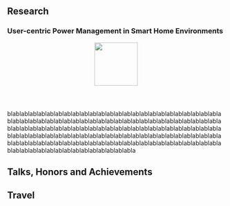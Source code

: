 
## Research

### User-centric Power Management in Smart Home Environments



<div class="wrapper">
<header>
	<img src="https://reallysaurabh.github.io/assets/img/arch_iot.png" width="100">
</header>	
	blablablablablablablablablablablablablablablablablablablablablablablablablablablablablablablablablablablablablablablablablablablablablablablablablablablablablablablablablablablablablablablablablablablablablablablablablablablablablablablablablablablablablablablablablablablablablablablablablablablablablablablablablablablablablablablablablablablablablablablablablablablablablablablablablablablablablablablablablablablabla
</div>
  


## Talks, Honors and Achievements



## Travel

